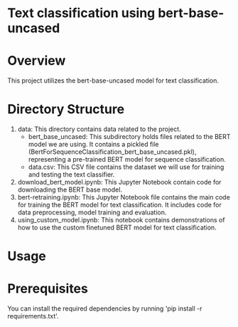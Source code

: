 # Text classification using bert-base-uncased

# Overview
This project utilizes the bert-base-uncased model for text classification.

# Directory Structure
1. data: This directory contains data related to the project.
   * bert_base_uncased: This subdirectory holds files related to the BERT model we are using. It contains a pickled file (BertForSequenceClassification_bert_base_uncased.pkl), representing a pre-trained BERT model for sequence classification.
   * data.csv: This CSV file contains the dataset we will use for training and testing the text classifier.
2. download_bert_model.ipynb: This Jupyter Notebook contain code for downloading the BERT base model.
3. bert-retraining.ipynb: This Jupyter Notebook file contains the main code for training the BERT model for text classification. It includes code for data preprocessing, model training and evaluation.
4. using_custom_model.ipynb: This notebook contains demonstrations of how to use the custom finetuned BERT model for text classification.

# Usage

# Prerequisites
You can install the required dependencies by running 'pip install -r requirements.txt'.
